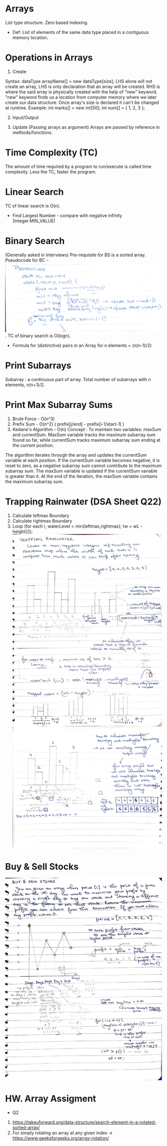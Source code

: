 # Arrays 
List type structure. Zero based indexing.

* Def: List of elements of the same data type placed in a contiguous memory location. 

# Operations in Arrays
1. Create

Syntax: dataType arrayName[] = new dataType[size];
LHS alone will not create an array, LHS is only declaration that an array will be created. RHS is where the said array is physically created with the help of "new" keyword. "new" keyword finds us a location from computer memory where we later create our data structure.
Once array's size is declared it can't be changed at runtime. Example: int marks[] = new int[50]; int num[] = { 1, 2, 3 };

2. Input/Output

3. Update (Passing arrays as argument)
Arrays are passed by reference in methods/functions.

# Time Complexity (TC)
The amount of time required by a program to run/execute is called time complexity. Less the TC, faster the program.

# Linear Search
TC of linear search is O(n).

* Find Largest Number - compare with negative infinity (Integer.MIN_VALUE)

# Binary Search 
(Generally asked in Interviews) Pre-requisite for BS is a sorted array. Pseudocode for BC - ![pseudocodeBC](binarySearch.jpg). TC of binary search is O(logn).

* Formula for (distinctive) pairs in an Array for n elements = (n(n-1)/2)

# Print Subarrays
Subarray : a continuous part of array. Total number of subarrays with n elements, n(n+1)/2.

# Print Max Subarray Sums
1. Brute Force - O(n^3) 
2. Prefix Sum - O(n^2) ( prefix[j/end] - prefix[i-1/start-1] ) 
3. Kedane's Algorithm - O(n)
Concept : To maintain two variables: maxSum and currentSum. MaxSum variable tracks the maximum subarray sum found so far, while currentSum tracks maximum subarray sum ending at the current position.

The algorithm iterates through the array and updates the currentSum variable at each position. If the currentSum variable becomes negative, it is reset to zero, as a negative subarray sum cannot contribute to the maximum subarray sum. The maxSum variable is updated if the currentSum variable is greater than it. At the end of the iteration, the maxSum variable contains the maximum subarray sum.

# Trapping Rainwater (DSA Sheet Q22)
1. Calculate leftmax Boundary
2. Calculate rightmax Boundary
3. Loop (for each i, waterLevel = min(leftmax,rightmax); tw = wL - height[i]);
![SolutionPage1](DSA_TrappingRainWater_1.jpg)
![SolutionPage2](DSA_TrappingRainWater_2.jpg)

# Buy & Sell Stocks
![SolutionPage1](Buy&SellStocks_1.jpg)

# HW. Array Assigment 
- Q2 
1. https://takeuforward.org/data-structure/search-element-in-a-rotated-sorted-array/
2. For simply rotating an array at any given index -> https://www.geeksforgeeks.org/array-rotation/







